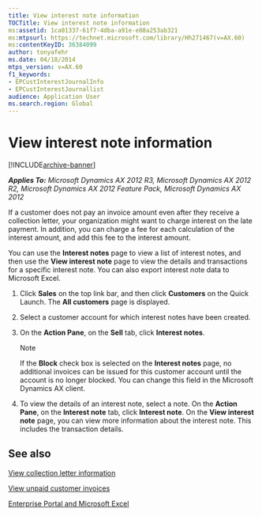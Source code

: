 ```yaml
---
title: View interest note information
TOCTitle: View interest note information
ms:assetid: 1ca01337-61f7-4dba-a91e-e08a253ab321
ms:mtpsurl: https://technet.microsoft.com/library/Hh271467(v=AX.60)
ms:contentKeyID: 36384099
author: tonyafehr
ms.date: 04/18/2014
mtps_version: v=AX.60
f1_keywords:
- EPCustInterestJournalInfo
- EPCustInterestJournallist
audience: Application User
ms.search.region: Global
---
```


# View interest note information 


[!INCLUDE[archive-banner](includes/archive-banner.md)]


_**Applies To:** Microsoft Dynamics AX 2012 R3, Microsoft Dynamics AX 2012 R2, Microsoft Dynamics AX 2012 Feature Pack, Microsoft Dynamics AX 2012_

If a customer does not pay an invoice amount even after they receive a collection letter, your organization might want to charge interest on the late payment. In addition, you can charge a fee for each calculation of the interest amount, and add this fee to the interest amount.

You can use the **Interest notes** page to view a list of interest notes, and then use the **View interest note** page to view the details and transactions for a specific interest note. You can also export interest note data to Microsoft Excel.

1.  Click **Sales** on the top link bar, and then click **Customers** on the Quick Launch. The **All customers** page is displayed.

2.  Select a customer account for which interest notes have been created.

3.  On the **Action Pane**, on the **Sell** tab, click **Interest notes**.
    

    > [!NOTE]
    > <P>If the <STRONG>Block</STRONG> check box is selected on the <STRONG>Interest notes</STRONG> page, no additional invoices can be issued for this customer account until the account is no longer blocked. You can change this field in the Microsoft Dynamics AX client.</P>



4.  To view the details of an interest note, select a note. On the **Action Pane**, on the **Interest note** tab, click **Interest note**. On the **View interest note** page, you can view more information about the interest note. This includes the transaction details.

## See also

[View collection letter information](view-collection-letter-information.md)

[View unpaid customer invoices](view-unpaid-customer-invoices.md)

[Enterprise Portal and Microsoft Excel](enterprise-portal-and-microsoft-excel.md)

  


